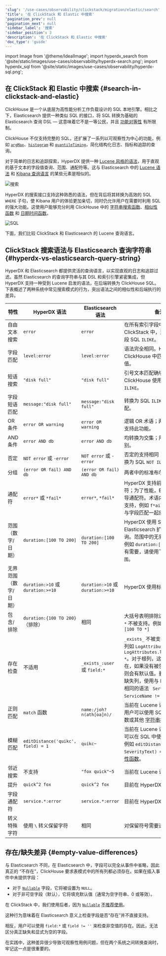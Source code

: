 ```yaml
---
'slug': '/use-cases/observability/clickstack/migration/elastic/search'
'title': '在 ClickStack 和 Elastic 中搜索'
'pagination_prev': null
'pagination_next': null
'sidebar_label': '搜索'
'sidebar_position': 3
'description': '在 ClickStack 和 Elastic 中搜索'
'doc_type': 'guide'
---
```


import Image from '@theme/IdealImage';
import hyperdx_search from '@site/static/images/use-cases/observability/hyperdx-search.png';
import hyperdx_sql from '@site/static/images/use-cases/observability/hyperdx-sql.png';

## 在 ClickStack 和 Elastic 中搜索 {#search-in-clickstack-and-elastic}

ClickHouse 是一个从底层为高性能分析工作负载设计的 SQL 本地引擎。相比之下，Elasticsearch 提供一种类似 SQL 的接口，将 SQL 转换为基础的 Elasticsearch 查询 DSL — 这意味着它不是一等公民，并且 [功能对等性](https://www.elastic.co/docs/explore-analyze/query-filter/languages/sql-limitations) 有所限制。

ClickHouse 不仅支持完整的 SQL，还扩展了一系列以可观察性为中心的功能，例如 [`argMax`](/sql-reference/aggregate-functions/reference/argmax)、[`histogram`](/sql-reference/aggregate-functions/parametric-functions#histogram) 和 [`quantileTiming`](/sql-reference/aggregate-functions/reference/quantiletiming)，简化结构化日志、指标和追踪的查询。

对于简单的日志和追踪探索，HyperDX 提供一种 [Lucene 风格的语法](/use-cases/observability/clickstack/search)，用于直观的基于文本的字段值查询、范围、通配符等。这与 Elasticsearch 中的 [Lucene 语法](https://www.elastic.co/docs/reference/query-languages/query-dsl/query-dsl-query-string-query#query-string-syntax) 和 [Kibana 查询语言](https://www.elastic.co/docs/reference/query-languages/kql) 的某些元素是相似的。

<Image img={hyperdx_search} alt="搜索" size="lg"/>

HyperDX 的搜索接口支持这种熟悉的语法，但在背后将其转换为高效的 SQL `WHERE` 子句，使 Kibana 用户的体验更加亲切，同时仍允许用户在需要时利用 SQL 的强大功能。这使用户能够充分利用 ClickHouse 中的 [字符串搜索函数](/sql-reference/functions/string-search-functions)、[相似性函数](/sql-reference/functions/string-functions#stringjaccardindex) 和 [日期时间函数](/sql-reference/functions/date-time-functions)。

<Image img={hyperdx_sql} alt="SQL" size="lg"/>

下面，我们比较 ClickStack 和 Elasticsearch 的 Lucene 查询语言。

## ClickStack 搜索语法与 Elasticsearch 查询字符串 {#hyperdx-vs-elasticsearch-query-string}

HyperDX 和 Elasticsearch 都提供灵活的查询语言，以实现直观的日志和追踪过滤。虽然 Elasticsearch 的查询字符串与其 DSL 和索引引擎紧密集成，但 HyperDX 支持一种受到 Lucene 启发的语法，在后端转换为 ClickHouse SQL。下表概述了两种系统中常见搜索模式的行为，突出语法之间的相似性和后端执行的差异。

| **特性** | **HyperDX 语法** | **Elasticsearch 语法** | **备注** |
|-------------------------|----------------------------------------|----------------------------------------|--------------|
| 自由文本搜索        | `error` | `error` | 在所有索引字段中匹配；在 ClickStack 中，这被重写为多字段 SQL `ILIKE`。 |
| 字段匹配             | `level:error` | `level:error` | 语法完全相同。HyperDX 在 ClickHouse 中匹配确切的字段值。 |
| 短语搜索           | `"disk full"` | `"disk full"` | 引号文本匹配确切序列；ClickHouse 使用字符串相等或 `ILIKE`。 |
| 字段短语匹配      | `message:"disk full"` | `message:"disk full"` | 转换为 SQL `ILIKE` 或精确匹配。 |
| OR 条件           | `error OR warning` | `error OR warning` | 逻辑 OR 术语；两个系统都原生支持此功能。 |
| AND 条件          | `error AND db` | `error AND db` | 均转换为交集；用户语法没有区别。 |
| 否定                | `NOT error` 或 `-error` | `NOT error` 或 `-error` | 否定的支持相同；HyperDX 转换为 SQL `NOT ILIKE`。 |
| 分组                | `(error OR fail) AND db` | `(error OR fail) AND db` | 两者中的标准布尔分组。 |
| 通配符               | `error*` 或 `*fail*` | `error*`, `*fail*` | HyperDX 支持前导/尾随通配符；为了性能，ES 默认禁用前导通配符。术语内的通配符不被支持，例如 `f*ail`。通配符必须与字段匹配一起应用。|
| 范围（数字/日期）   | `duration:[100 TO 200]` | `duration:[100 TO 200]` | HyperDX 使用 SQL `BETWEEN`；Elasticsearch 扩展为范围查询。范围中的无界 `*` 不被支持，例如 `duration:[100 TO *]`。如有需要，请使用下面的 `无界范围`。|
| 无界范围（数字/日期）   | `duration:>10` 或 `duration:>=10` | `duration:>10` 或 `duration:>=10` | HyperDX 使用标准 SQL 运算符 |
| 包含/排除     | `duration:{100 TO 200}`（排除）    | 相同                                   | 大括号表明排除边界。范围中的 `*` 不被支持。例如 `duration:[100 TO *]`|
| 存在检查            | 不适用                       | `_exists_:user` 或 `field:*` | `_exists_` 不被支持。对于 `Map` 列如 `LogAttributes`，使用 `LogAttributes.log.file.path: *`。对于根列，这些列必须存在，如果没有被包含在事件中，则会有默认值。要搜索默认值或缺失列，使用与 Elasticsearch 相同的语法 ` ServiceName:*` 或 `ServiceName != ''`。 |
| 正则匹配                   |      `match` 函数          | `name:/joh?n(ath[oa]n)/` | 当前在 Lucene 语法中不支持。用户可以使用 SQL 和 [`match`](/sql-reference/functions/string-search-functions#match) 函数或其他 [字符串搜索函数](/sql-reference/functions/string-search-functions)。|
| 模糊匹配             |      `editDistance('quikc', field) = 1` | `quikc~` | 当前在 Lucene 语法中不支持。可以在 SQL 中使用距离函数，例如 `editDistance('rror', SeverityText) = 1` 或 [其他相似性函数](/sql-reference/functions/string-functions#jarosimilarity)。 |
| 邻近搜索        | 不支持                       | `"fox quick"~5` | 当前在 Lucene 语法中不支持。 |
| 提升                | `quick^2 fox` | `quick^2 fox` | 目前在 HyperDX 中不支持。 |
| 字段通配符          | `service.*:error` | `service.*:error` | 目前在 HyperDX 中不支持。 |
| 转义特殊字符   | 使用 `\` 转义保留字符 | 相同      | 对保留符号需要进行转义。 |

## 存在/缺失差异 {#empty-value-differences}

与 Elasticsearch 不同，在 Elasticsearch 中，字段可以完全从事件中省略，因此真正的 “不存在”，ClickHouse 要求表模式中的所有列都必须存在。如果在插入事件中未提供字段：

- 对于 [`Nullable`](/sql-reference/data-types/nullable) 字段，它将被设置为 `NULL`。
- 对于非可空字段（默认），它将填充默认值（通常为空字符串、0 或等效）。

在 ClickStack 中，我们使用后者，因为 [`Nullable`](/sql-reference/data-types/nullable) [不推荐使用](/optimize/avoid-nullable-columns)。

这种行为意味着在 Elasticsearch 意义上检查字段是否“存在”并不直接支持。

相反，用户可以使用 `field:*` 或 `field != ''` 来检查非空值的存在。因此，无法区分真正缺失和显式为空的字段。

在实践中，这种差异很少导致可观察性用例问题，但在两个系统之间转换查询时，牢记这一点是很重要的。

